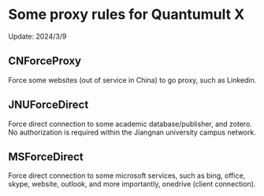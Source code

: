 # Some proxy rules for Quantumult X
Update: 2024/3/9

## CNForceProxy
Force some websites (out of service in China) to go proxy, such as Linkedin.

## JNUForceDirect
Force direct connection to some academic database/publisher, and zotero.
No authorization is required within the Jiangnan university campus network.

## MSForceDirect
Force direct connection to some microsoft services, such as bing, office, skype, website, outlook, and more importantly, onedrive (client connection).
